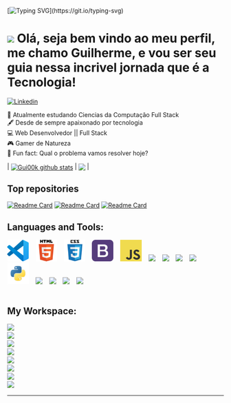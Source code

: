[![Typing SVG](https://readme-typing-svg.herokuapp.com?font=Courier+new&color=%23808080&size=40&width=800&duration=6969&lines=Welcome+to+my+profile!)](https://git.io/typing-svg)
# <img src="https://raw.githubusercontent.com/iampavangandhi/iampavangandhi/master/gifs/Hi.gif" width="30px"> Olá, seja bem vindo ao meu perfil, me chamo Guilherme, e vou ser seu guia nessa incrivel jornada que é a Tecnologia!

[![Linkedin](https://img.shields.io/badge/LinkedIn-blue?style=for-the-badge&logo=linkedin&labelColor=blue&link=https://https://www.linkedin.com/in/guilherme-machado-freitas-694023237/)](https://www.linkedin.com/in/guilherme-machado-freitas-694023237/)

:school: Atualmente estudando Ciencias da Computação Full Stack</br>
:fountain_pen: Desde de sempre apaixonado por tecnologia</br>
:computer: Web Desenvolvedor || Full Stack</br>
:video_game: Gamer de Natureza</br>
:shower: Fun fact: Qual o problema vamos resolver hoje?</br>

| <a href="https://github.com/anuraghazra/github-readme-stats"><img align="center" src="https://github-readme-stats.vercel.app/api?username=Gui00k&theme=github_dark&hide=contribs,issues&show_icons=true&include_all_commits=true&hide_border=true" alt="Gui00k github stats" /></a> | <a href="https://github.com/anuraghazra/github-readme-stats"><img align="center" src="https://github-readme-stats.vercel.app/api/top-langs/?username=Gui00k&theme=github_dark&layout=compact&exclude_repo=piercetheheavens.ga&hide_border=true&langs_count=6" /></a> |

## Top repositories

[![Readme Card](https://github-readme-stats.vercel.app/api/pin/?username=Gui00k&repo=TestDatabase&theme=github_dark)](https://github.com/Gui00k/TestDatabase)
[![Readme Card](https://github-readme-stats.vercel.app/api/pin/?username=Gui00k&repo=API-validacao&theme=github_dark)](https://github.com/Gui00k/API-validacao)
[![Readme Card](https://github-readme-stats.vercel.app/api/pin/?username=Gui00k&repo=API-s-PHP&theme=github_dark)](https://github.com/Gui00k/API-s-PHP)


## Languages and Tools:
<div>
  <img width=50px src="https://raw.githubusercontent.com/github/explore/80688e429a7d4ef2fca1e82350fe8e3517d3494d/topics/visual-studio-code/visual-studio-code.png">&nbsp;&nbsp;&nbsp;
  <img width=50px src="https://raw.githubusercontent.com/github/explore/80688e429a7d4ef2fca1e82350fe8e3517d3494d/topics/html/html.png">&nbsp;&nbsp;&nbsp;
  <img width=50px src="https://raw.githubusercontent.com/github/explore/80688e429a7d4ef2fca1e82350fe8e3517d3494d/topics/css/css.png">&nbsp;&nbsp;&nbsp;
  <img width=50px src="https://raw.githubusercontent.com/github/explore/80688e429a7d4ef2fca1e82350fe8e3517d3494d/topics/bootstrap/bootstrap.png">&nbsp;&nbsp;&nbsp;
  <img width=50px src="https://raw.githubusercontent.com/github/explore/80688e429a7d4ef2fca1e82350fe8e3517d3494d/topics/javascript/javascript.png">&nbsp;&nbsp;&nbsp;
  <img width=50px src="https://upload.wikimedia.org/wikipedia/commons/thumb/a/a7/React-icon.svg/2300px-React-icon.svg.png">&nbsp;&nbsp;&nbsp;
  <img width=50px src="https://github.com/mongodb-js/leaf/raw/master/dist/mongodb-leaf_512x512.png">&nbsp;&nbsp;&nbsp;
  <img width=50px src="https://seeklogo.com/images/N/nodejs-logo-FBE122E377-seeklogo.com.png">&nbsp;&nbsp;&nbsp;
  <img width=50px src="https://www.freepnglogos.com/uploads/logo-mysql-png/logo-mysql-mysql-logo-png-images-are-download-crazypng-21.png">&nbsp;&nbsp;&nbsp;
  <img width=50px src="https://raw.githubusercontent.com/github/explore/80688e429a7d4ef2fca1e82350fe8e3517d3494d/topics/python/python.png">&nbsp;&nbsp;&nbsp;
  <img width=50px src="https://upload.wikimedia.org/wikipedia/commons/1/18/C_Programming_Language.svg">&nbsp;&nbsp;&nbsp;
  <img width=50px src="https://brandslogos.com/wp-content/uploads/images/large/java-logo-1.png">&nbsp;&nbsp;&nbsp;
  <img width=50px src="https://upload.wikimedia.org/wikipedia/commons/thumb/5/5f/Windows_logo_-_2012.svg/2048px-Windows_logo_-_2012.svg.png">&nbsp;&nbsp;&nbsp;
  <img width=50px src="https://cdn-icons-png.flaticon.com/512/518/518713.png">&nbsp;&nbsp;&nbsp;
</div>

</br>

## My Workspace:
[<img height=40 src="https://img.shields.io/badge/windows-%230078D6.svg?&style=for-the-badge&logo=windows&logoColor=white">](https://www.microsoft.com/en-us/windows?r=1)</br>
[<img height=40 src="https://img.shields.io/badge/Zen 2-Ryzen%201700X-%23ED1C24?style=for-the-badge&logo=AMD">](https://www.amd.com/en/products/cpu/amd-ryzen-7-3700x)</br>
[<img height=40 src="https://img.shields.io/badge/Corsair-Vengeance RGB PRO 4x 8 GB-%23ffd900?style=for-the-badge&logo=corsair">](https://www.risemode.nz/memoria)</br>
[<img height=40 src="https://img.shields.io/badge/RTX%20-RTX%203060-%23ED1C24?style=for-the-badge&logo=nvidia">](https://en.colorful.cn/product_show.aspx?id=1838&mid=102)</br>
[<img height=40 src="https://img.shields.io/badge/ROG%20STRIX-B550--F-%23000000?style=for-the-badge&logo=asus">](https://rog.asus.com/us/motherboards/rog-strix/rog-strix-b550-f-gaming-model/)</br>
[<img height=40 src="https://img.shields.io/badge/Corsair-RM White 750x-%23ffd900?style=for-the-badge&logo=corsair">](https://www.corsair.com/br/pt/Categorias/Produtos/Unidades-de-fonte-de-alimenta%C3%A7%C3%A3o/RM-Series-White/p/CP-9020231-WW)</br>
[<img height=40 src="https://img.shields.io/badge/WD__Black-SN550 480 GB-%23000000?style=for-the-badge&logo=westerndigital">](https://www.westerndigital.com/products/internal-drives/wd-black-sn500-nvme-ssd#WDS250G3X0C)</br>
[<img height=40 src="https://img.shields.io/badge/BarraCuda-1%20TB-%236EBE49?style=for-the-badge&logo=xpg">](https://www.seagate.com/products/hard-drives/barracuda-hard-drive/)</br>

---
<!-- BLOG-POST-LIST:END -->
